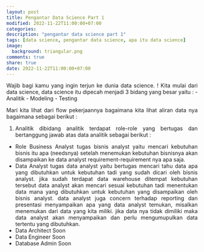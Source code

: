 ```yaml
---
layout: post
title: Pengantar Data Science Part 1
modified: 2022-11-22T11:00:00+07:00
categories:
description: "pengantar data science part 1"
tags: [data science, pengantar data science, apa itu data science]
image:
  background: triangular.png
comments: true
share: true
date: 2022-11-22T11:00:00+07:00
---
```


<div style="text-align: justify">
Wajib bagi kamu yang ingin terjun ke dunia data science. !
Kita mulai dari data science, data science itu dipecah menjadi 3 bidang yang besar yaitu : 
- Analitik
- Modeling
- Testing

Mari kita lihat dari flow pekerjaannya bagaimana kita lihat aliran data nya bagaimana sebagai berikut : 

1. Analitik
dibidang analitik terdapat role-role yang bertugas dan bertanggung jawab atas data analitik sebagai berikut :
- Role Business Analyst
tugas bisnis analyst yaitu mencari kebutuhan bisnis itu apa (needsnya) setelah menemukan kebutuhan bisnisnya akan disampaikan ke data analyst requirement-requirement nya apa saja.
- Data Analyst 
tugas data analyst yaitu bertugas mencari tahu data apa yang dibutuhkan untuk kebutuhan tadi yang sudah dicari oleh bisnis analyst. jika sudah terdapat data warehouse ditempat kebutuhan tersebut data analyst akan mencari sesuai kebutuhan tadi menentukan data mana yang dibutuhkan untuk kebutuhan yang disampaikan oleh bisnis analyst. data analyst juga concern terhadap reporting dan presentasi menyampaikan apa yang data analyst temukan, misalkan menemukan dari data yang kita miliki. jika data nya tidak dimiliki maka data analyst akan menyampaikan dan perlu mengumupulkan data tertentu yang dibutuhkan.
- Data Architect 
Soon
- Data Engineer 
Soon
- Database Admin 
Soon
</div>